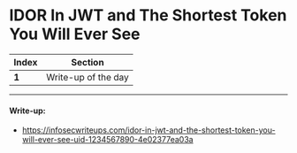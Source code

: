 # IDOR In JWT and The Shortest Token You Will Ever See

Index | Section
--- | ---
**1** | Write-up of the day

___


#### Write-up: 

* https://infosecwriteups.com/idor-in-jwt-and-the-shortest-token-you-will-ever-see-uid-1234567890-4e02377ea03a
